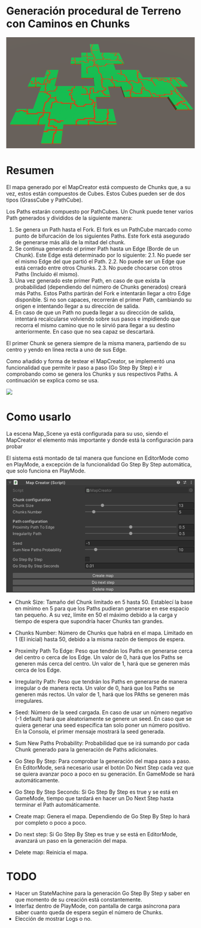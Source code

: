# Generación procedural de Terreno con Caminos en Chunks

<img src="https://github.com/Carc0/procedural-terrain-chunks/blob/main/Portada.png">

# Resumen

El mapa generado por el MapCreator está compuesto de Chunks que, a su vez, estos están compuestos de Cubes. Estos Cubes pueden ser de dos tipos (GrassCube y PathCube). 

Los Paths estarán compuesto por PathCubes. Un Chunk puede tener varios Path generados y divididos de la siguiente manera:

1. Se genera un Path hasta el Fork. El fork es un PathCube marcado como punto de bifurcación de los siguientes Paths. Este fork está asegurado de generarse más allá de la mitad del chunk.
2. Se continua generando el primer Path hasta un Edge (Borde de un Chunk). Este Edge está determinado por lo siguiente:
	2.1. No puede ser el mismo Edge del que partió el Path.
	2.2. No puede ser un Edge que está cerrado entre otros Chunks.
	2.3. No puede chocarse con otros Paths (Incluido él mismo).
3. Una vez generado este primer Path, en caso de que exista la probabilidad (dependiendo del número de Chunks generados) creará más Paths. Estos Paths partirán del Fork e intentarán llegar a otro Edge disponible. Si no son capaces, recorrerán el primer Path, cambiando su origen e intentando llegar a su dirección de salida.
4. En caso de que un Path no pueda llegar a su dirección de salida, intentará recalcularse volviendo sobre sus pasos e impidiendo que recorra el mismo camino que no le sirvió para llegar a su destino anteriormente. En caso que no sea capaz se descartará.

El primer Chunk se genera siempre de la misma manera, partiendo de su centro y yendo en línea recta a uno de sus Edge.

Como añadido y forma de testear el MapCreator, se implementó una funcionalidad que permite ir paso a paso (Go Step By Step) e ir comprobando como se genera los Chunks y sus respectivos Paths. A continuación se explica como se usa.

<img src="https://github.com/Carc0/procedural-terrain-chunks/blob/main/Creaci%C3%B3nMapa.gif">

# Como usarlo

La escena Map_Scene ya está configurada para su uso, siendo el MapCreator el elemento más importante y donde está la configuración para probar

El sistema está montado de tal manera que funcione en EditorMode como en PlayMode, a excepción de la funcionalidad Go Step By Step automática, que solo funciona en PlayMode.

<img src="https://github.com/Carc0/procedural-terrain-chunks/blob/main/Configuraci%C3%B3n.png">

- Chunk Size: Tamaño del Chunk limitado en 5 hasta 50. Establecí la base en mínimo en 5 para que los Paths pudieran generarse en ese espacio tan pequeño. A su vez, límite en 50 el máximo debido a la carga y tiempo de espera que supondría hacer Chunks tan grandes.
- Chunks Number: Número de Chunks que habrá en el mapa. Límitado en 1 (El inicial) hasta 50, debido a la misma razón de tiempos de espera.

- Proximity Path To Edge: Peso que tendrán los Paths en generarse cerca del centro o cerca de los Edge. Un valor de 0, hará que los Paths se generen más cerca del centro. Un valor de 1, hará que se generen más cerca de los Edge.
- Irregularity Path: Peso que tendrán los Paths en generarse de manera irregular o de manera recta. Un valor de 0, hará que los Paths se generen más rectos. Un valor de 1, hará que los PAths se generen más irregulares.

- Seed: Número de la seed cargada. En caso de usar un número negativo (-1 default) hará que aleatoriamente se genere un seed. En caso que se quiera generar una seed específica tan solo poner un número positivo. En la Consola, el primer mensaje mostrará la seed generada.
- Sum New Paths Probability: Probabilidad que se irá sumando por cada Chunk generado para la generación de Paths adicionales.

- Go Step By Step: Para comprobar la generación del mapa paso a paso. En EditorMode, será necesario usar el botón Do Next Step cada vez que se quiera avanzar poco a poco en su generación. En GameMode se hará automáticamente.
- Go Step By Step Seconds: Si Go Step By Step es true y se está en GameMode, tiempo que tardará en hacer un Do Next Step hasta terminar el Path automáticamente.

- Create map: Genera el mapa. Dependiendo de Go Step By Step lo hará por completo o poco a poco.
- Do next step: Si Go Step By Step es true y se está en EditorMode, avanzará un paso en la generación del mapa.
- Delete map: Reinicia el mapa.

# TODO

- Hacer un StateMachine para la generación Go Step By Step y saber en que momento de su creación está constantemente.
- Interfaz dentro de PlayMode, con pantalla de carga asíncrona para saber cuanto queda de espera según el número de Chunks.
- Elección de mostrar Logs o no.
